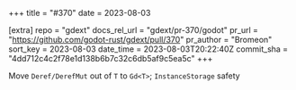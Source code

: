 +++
title = "#370"
date = 2023-08-03

[extra]
repo = "gdext"
docs_rel_url = "gdext/pr-370/godot"
pr_url = "https://github.com/godot-rust/gdext/pull/370"
pr_author = "Bromeon"
sort_key = 2023-08-03
date_time = 2023-08-03T20:22:40Z
commit_sha = "4dd712c4c2f78e1d138b6b7c32c6db5af9c5ea5c"
+++

Move `Deref/DerefMut` out of `T` to `Gd<T>`; `InstanceStorage` safety
